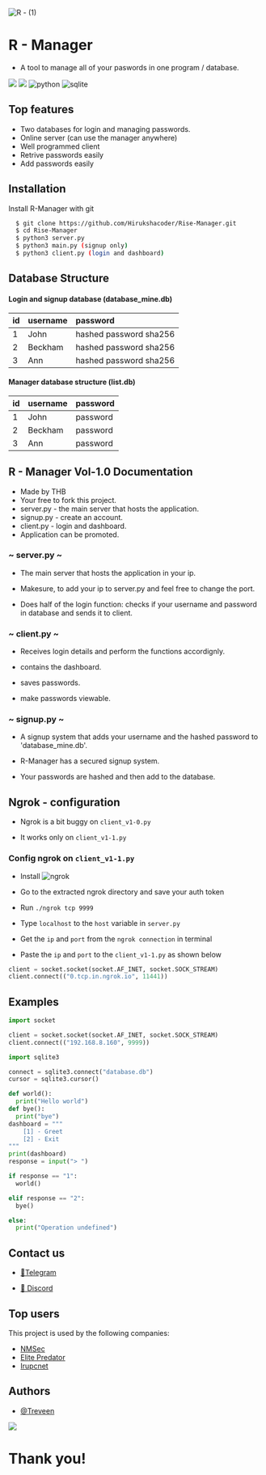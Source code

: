 
![R - (1)](https://user-images.githubusercontent.com/97717488/209555229-be15123d-abc7-42df-aaa6-9f7ea087cb15.png)

# R - Manager 

* A tool to manage all of your paswords in one program / database.

![](https://img.shields.io/badge/TryHackMe-THB-212C42?style=for_the_badge&logo=thb)
![](https://img.shields.io/pypi/l/hashlib?color=yellow&logo=python)
![python](https://img.shields.io/badge/Python-v3.10-3776AB?style=for_the_badge&logo=Python)
![sqlite](https://img.shields.io/badge/Sqlite-v3-003B57?style=for_the_badge&logo=Sqlite)

## Top features

* Two databases for login and managing passwords.
* Online server (can use the manager anywhere)
* Well programmed client
* Retrive passwords easily
* Add passwords easily
## Installation

Install R-Manager with git

```bash
  $ git clone https://github.com/Hirukshacoder/Rise-Manager.git
  $ cd Rise-Manager
  $ python3 server.py 
  $ python3 main.py (signup only)
  $ python3 client.py (login and dashboard)
```
    
## Database Structure 

#### Login and signup database (database_mine.db)


| id        | username | password                |
| :-------- | :------- | :-----------------------|
| 1         | John     | hashed password sha256  |
| 2         | Beckham  | hashed password sha256  |
| 3         | Ann      | hashed password sha256  |

#### Manager database structure (list.db)


| id        | username | password                |
| :-------- | :------- | :-----------------------|
| 1         | John     | password                |
| 2         | Beckham  | password                |
| 3         | Ann      | password                |

## R - Manager Vol-1.0 Documentation

* Made by THB 
* Your free to fork this project.
* server.py - the main server that hosts the application.
* signup.py - create an account.
* client.py - login and dashboard.
* Application can be promoted.

### ~ server.py ~

* The main server that hosts the application in your ip.

* Makesure, to add your ip to server.py and feel free to change the port.

* Does half of the login function: checks if your username and password in database and sends it to client.


### ~ client.py ~

* Receives login details and perform the functions accordignly.

* contains the dashboard.

* saves passwords.

* make passwords viewable.



### ~ signup.py ~

* A signup system that adds your username and the hashed password to 'database_mine.db'.

* R-Manager has a secured signup system.

* Your passwords are hashed and then add to the database.


## Ngrok - configuration

* Ngrok is a bit buggy on `client_v1-0.py`

* It works only on `client_v1-1.py`

### Config ngrok on `client_v1-1.py`

* Install ![ngrok](https://ngrok.com/)

* Go to the extracted ngrok directory and save your auth token

* Run `./ngrok tcp 9999`

* Type `localhost` to the `host` variable in `server.py`

* Get the `ip` and `port` from the `ngrok connection` in terminal

* Paste the `ip` and `port` to the `client_v1-1.py` as shown below

```python
client = socket.socket(socket.AF_INET, socket.SOCK_STREAM)
client.connect(("0.tcp.in.ngrok.io", 11441))
```

## Examples

```python
import socket

client = socket.socket(socket.AF_INET, socket.SOCK_STREAM)
client.connect(("192.168.8.160", 9999)) 
```

```python
import sqlite3 

connect = sqlite3.connect("database.db")
cursor = sqlite3.cursor()

```
```python
def world():
  print("Hello world")
def bye():
  print("bye")
dashboard = """
    [1] - Greet
    [2] - Exit
"""
print(dashboard)
response = input("> ")

if response == "1":
  world()

elif response == "2":
  bye()

else:
  print("Operation undefined")
```
## Contact us

- [📱Telegram](https://t.me/+wrtEUZA9_j8yMjM9)

- [💽 Discord](https://discord.gg/H6P5VEn2)

## Top users

This project is used by the following companies:

- [NMSec](https://t.me/NetflixMoviesus)
- [Elite Predator](https://t.me/+OoLv5gh6DoAwNjUx)
- [Irupcnet](https://t.me/irupc_net)


## Authors

- [@Treveen](https://github.com/Hirukshacoder)

<a href="https://www.buymeacoffee.com/thborg"><img src="https://img.buymeacoffee.com/button-api/?text=Buy me a coffee&emoji=&slug=thborg&button_colour=FFDD00&font_colour=000000&font_family=Cookie&outline_colour=000000&coffee_colour=ffffff" /></a>

# Thank you!
